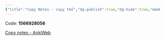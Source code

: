 ```yaml
---
{"title":"Copy Notes - copy thẻ","dg-publish":true,"dg-hide":true,"member":"FREE","author":null,"language":null,"tags":["add-ons"],"permalink":"/vi-top-addons/copy-notes-copy-the/","hide":true,"dgPassFrontmatter":true}
---
```


Code: **1566928056**

[Copy notes - AnkiWeb](https://ankiweb.net/shared/info/1566928056)